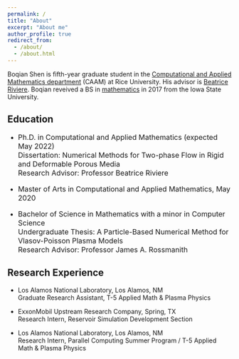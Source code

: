 ```yaml
---
permalink: /
title: "About"
excerpt: "About me"
author_profile: true
redirect_from: 
  - /about/
  - /about.html
---
```


Boqian Shen is fifth-year graduate student in the [Computational and Applied Mathematics department](https://www.caam.rice.edu/) (CAAM) at Rice University. His advisor is [Beatrice Riviere](https://profiles.rice.edu/faculty/beatrice-riviere). Boqian reveived a BS in [mathematics](https://math.iastate.edu/) in 2017 from the Iowa State University.



## Education
*  <font size="3"> Ph.D. in Computational and Applied Mathematics (expected May 2022)<br />
   Dissertation: Numerical Methods for Two-phase Flow in Rigid and Deformable Porous Media <br />
   Research Advisor: Professor Beatrice Riviere<br />

* Master of Arts in Computational and Applied Mathematics, May 2020<br />

* Bachelor of Science in Mathematics with a minor in Computer Science<br />
  Undergraduate Thesis: A Particle-Based Numerical Method for Vlasov-Poisson Plasma Models<br />
  Research Advisor: Professor James A. Rossmanith<br />
</font> 

## Research Experience
* Los Alamos National Laboratory, Los Alamos, NM<br />
  Graduate Research Assistant, T-5 Applied Math & Plasma Physics<br />

* ExxonMobil Upstream Research Company, Spring, TX<br />
  Research Intern, Reservoir Simulation Development Section<br />

* Los Alamos National Laboratory, Los Alamos, NM<br />
  Research Intern, Parallel Computing Summer Program / T-5 Applied Math & Plasma Physics<br />